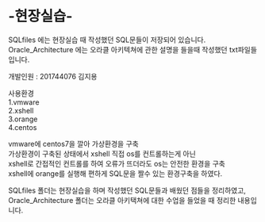 # -현장실습-
SQLfiles 에는 현장실습 때 작성했던 SQL문들이 저장되어 있습니다.<br>
Oracle_Architecture 에는 오라클 아키텍쳐에 관한 설명을 들을때
작성했던 txt파일들 입니다.


개발인원 : 201744076 김지용<br>

사용환경 <br>
1.vmware <br>
2.xshell <br>
3.orange <br>
4.centos <br>

vmware에 centos7을 깔아 가상환경을 구축 <br>
가상환경이 구축된 상태에서 xshell 직접 os를 컨트롤하는게 아닌<br>
xshell로 간접적인 컨트롤를 하여 오류가 뜨더라도 os는 안전한 환경을 구축<br>
xshell에 orange를 실행해 편하게 SQL문을 짤수 있는 환경구축을 하였다.<br>

SQLfiles 폴더는 현장실습을 하며 작성했던 SQL문들과 배웠던 점들을 정리하였고,<br>
Oracle_Architecture 폴더는 오라클 아키택쳐에 대한 수업을 들었을 때 정리한 내용입니다.<br>






